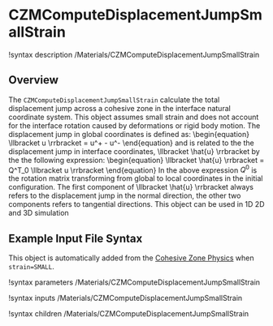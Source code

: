 # CZMComputeDisplacementJumpSmallStrain

!syntax description /Materials/CZMComputeDisplacementJumpSmallStrain

## Overview

The `CZMComputeDisplacementJumpSmallStrain` calculate the total displacement jump across a cohesive zone in the interface natural coordinate system. This object assumes small strain and does not account for the interface rotation caused by deformations or rigid body motion.
The displacement jump in global coordinates is defined as:
\begin{equation}
\llbracket u \rrbracket = u^+ - u^-
\end{equation}
and is related to the the displacement jump in interface coordinates, \llbracket \hat{u} \rrbracket by the the following expression:
\begin{equation}
\llbracket \hat{u}  \rrbracket = Q^T_0 \llbracket u \rrbracket
\end{equation}
In the above expression $Q^0$ is the rotation matrix transforming from global to local coordinates in the initial configuration.
The first component of \llbracket \hat{u} \rrbracket always refers to the displacement jump in the normal direction, the other two components refers to tangential directions.
This object can be used in 1D 2D and 3D simulation

## Example Input File Syntax

This object is automatically added from the [Cohesive Zone Physics](CohesiveZone/index.md) when `strain=SMALL`.

!syntax parameters /Materials/CZMComputeDisplacementJumpSmallStrain

!syntax inputs /Materials/CZMComputeDisplacementJumpSmallStrain

!syntax children /Materials/CZMComputeDisplacementJumpSmallStrain
